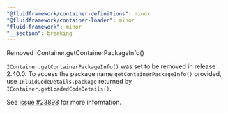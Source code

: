 ```yaml
---
"@fluidframework/container-definitions": minor
"@fluidframework/container-loader": minor
"fluid-framework": minor
"__section": breaking
---
```

Removed IContainer.getContainerPackageInfo()

`IContainer.getContainerPackageInfo()` was set to be removed in release 2.40.0. To access the package name `getContainerPackageInfo()` provided, use `IFluidCodeDetails.package` returned by `IContainer.getLoadedCodeDetails()`.

See [issue #23898](https://github.com/microsoft/FluidFramework/issues/23898) for more information.

